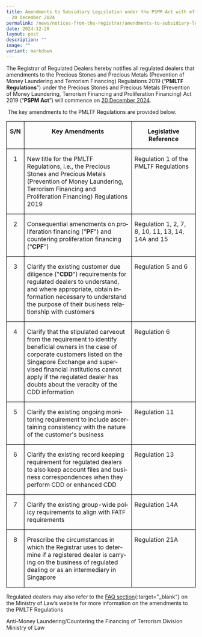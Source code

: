 ```yaml
---
title: Amendments to Subsidiary Legislation under the PSPM Act with effect from
  20 December 2024
permalink: /news/notices-from-the-registrar/amendments-to-subsidiary-legislation-20-dec-2024/
date: 2024-12-20
layout: post
description: ""
image: ""
variant: markdown
---
```

<p>The Registrar of Regulated Dealers hereby notifies all regulated dealers
that amendments to the Precious Stones and Precious Metals (Prevention
of Money Laundering and Terrorism Financing) Regulations 2019 (“<strong>PMLTF Regulations</strong>”)
under the Precious Stones and Precious Metals (Prevention of Money Laundering,
Terrorism Financing and Proliferation Financing) Act 2019 (“<strong>PSPM Act</strong>”)
will commence on <u>20 December 2024</u>.</p>
<p>&nbsp;The key amendments to the PMLTF Regulations are provided below.</p>
<p>

<table style="border-collapse:collapse;mso-yfti-tbllook:1184;mso-padding-alt:0cm 0cm 0cm 0cm" cellpadding="0" cellspacing="0" border="0" class="MsoNormalTable"><tbody><tr style="mso-yfti-irow:0;mso-yfti-firstrow:yes"><td style="width:29.2pt;border:solid windowtext 1.0pt;
  padding:0cm 5.4pt 0cm 5.4pt" valign="top" width="39"><p style="text-align:center" align="center" class="MsoNormal"><b><span style="mso-ansi-language:EN" lang="EN">S/N</span></b></p></td><td style="width:545.75pt;border:solid windowtext 1.0pt;
  border-left:none;padding:0cm 5.4pt 0cm 5.4pt" valign="top" width="728"><p style="text-align:center" align="center" class="MsoNormal"><b><span style="mso-ansi-language:EN" lang="EN">Key Amendments</span></b></p></td><td style="width:256.8pt;border:solid windowtext 1.0pt;
  border-left:none;padding:0cm 5.4pt 0cm 5.4pt" valign="top" width="342"><p style="text-align:center" align="center" class="MsoNormal"><b><span style="mso-ansi-language:EN" lang="EN">Legislative Reference</span></b></p></td></tr><tr style="mso-yfti-irow:1"><td style="width:29.2pt;border:solid windowtext 1.0pt;
  border-top:none;padding:0cm 5.4pt 0cm 5.4pt" valign="top" width="39"><p style="text-align:center" align="center" class="MsoNormal"><span style="mso-ansi-language:EN" lang="EN">1</span></p></td><td style="width:545.75pt;border-top:none;border-left:
  none;border-bottom:solid windowtext 1.0pt;border-right:solid windowtext 1.0pt;
  padding:0cm 5.4pt 0cm 5.4pt" valign="top" width="728"><p class="MsoNormal"><span style="mso-ansi-language:EN" lang="EN">New title for the PMLTF Regulations, i.e., the Precious Stones and Precious Metals (Prevention of Money Laundering, Terrorism Financing and Proliferation Financing) Regulations 2019</span></p></td><td style="width:256.8pt;border-top:none;border-left:
  none;border-bottom:solid windowtext 1.0pt;border-right:solid windowtext 1.0pt;
  padding:0cm 5.4pt 0cm 5.4pt" valign="top" width="342"><p class="MsoNormal"><span style="mso-ansi-language:EN" lang="EN">Regulation 1 of the PMLTF Regulations</span></p></td></tr><tr style="mso-yfti-irow:2"><td style="width:29.2pt;border:solid windowtext 1.0pt;
  border-top:none;padding:0cm 5.4pt 0cm 5.4pt" valign="top" width="39"><p style="text-align:center" align="center" class="MsoNormal"><span style="mso-ansi-language:EN" lang="EN">2</span></p></td><td style="width:545.75pt;border-top:none;border-left:
  none;border-bottom:solid windowtext 1.0pt;border-right:solid windowtext 1.0pt;
  padding:0cm 5.4pt 0cm 5.4pt" valign="top" width="728"><p class="MsoNormal"><span style="mso-ansi-language:EN" lang="EN">Consequential amendments on proliferation financing ("<b>PF</b>") and countering proliferation financing (“<b>CPF</b>”)</span></p></td><td style="width:256.8pt;border-top:none;border-left:
  none;border-bottom:solid windowtext 1.0pt;border-right:solid windowtext 1.0pt;
  padding:0cm 5.4pt 0cm 5.4pt" valign="top" width="342"><p class="MsoNormal"><span style="mso-ansi-language:EN" lang="EN">Regulation 1, 2, 7, 8, 10, 11, 13, 14, 14A and 15 </span></p></td></tr><tr style="mso-yfti-irow:3"><td style="width:29.2pt;border:solid windowtext 1.0pt;
  border-top:none;padding:0cm 5.4pt 0cm 5.4pt" valign="top" width="39"><p style="text-align:center" align="center" class="MsoNormal"><span style="mso-ansi-language:EN" lang="EN">3</span></p></td><td style="width:545.75pt;border-top:none;border-left:
  none;border-bottom:solid windowtext 1.0pt;border-right:solid windowtext 1.0pt;
  padding:0cm 5.4pt 0cm 5.4pt" valign="top" width="728"><p class="MsoNormal"><span style="mso-ansi-language:EN" lang="EN">Clarify the existing customer due diligence ("<b>CDD</b>") requirements for regulated dealers to understand, and where appropriate, obtain information necessary to understand the purpose of their business relationship with customers </span></p></td><td style="width:256.8pt;border-top:none;border-left:
  none;border-bottom:solid windowtext 1.0pt;border-right:solid windowtext 1.0pt;
  padding:0cm 5.4pt 0cm 5.4pt" valign="top" width="342"><p class="MsoNormal"><span style="mso-ansi-language:EN" lang="EN">Regulation 5 and 6 </span></p></td></tr><tr style="mso-yfti-irow:4"><td style="width:29.2pt;border:solid windowtext 1.0pt;
  border-top:none;padding:0cm 5.4pt 0cm 5.4pt" valign="top" width="39"><p style="text-align:center" align="center" class="MsoNormal"><span style="mso-ansi-language:EN" lang="EN">4</span></p></td><td style="width:545.75pt;border-top:none;border-left:
  none;border-bottom:solid windowtext 1.0pt;border-right:solid windowtext 1.0pt;
  padding:0cm 5.4pt 0cm 5.4pt" valign="top" width="728"><p class="MsoNormal"><span style="mso-ansi-language:EN" lang="EN">Clarify that the stipulated carveout from the requirement to identify beneficial owners in the case of corporate customers listed on the Singapore Exchange and supervised financial institutions cannot apply if the regulated dealer has doubts about the veracity of the CDD information </span></p></td><td style="width:256.8pt;border-top:none;border-left:
  none;border-bottom:solid windowtext 1.0pt;border-right:solid windowtext 1.0pt;
  padding:0cm 5.4pt 0cm 5.4pt" valign="top" width="342"><p class="MsoNormal"><span style="mso-ansi-language:EN" lang="EN">Regulation 6 </span></p></td></tr><tr style="mso-yfti-irow:5"><td style="width:29.2pt;border:solid windowtext 1.0pt;
  border-top:none;padding:0cm 5.4pt 0cm 5.4pt" valign="top" width="39"><p style="text-align:center" align="center" class="MsoNormal"><span style="mso-ansi-language:EN" lang="EN">5</span></p></td><td style="width:545.75pt;border-top:none;border-left:
  none;border-bottom:solid windowtext 1.0pt;border-right:solid windowtext 1.0pt;
  padding:0cm 5.4pt 0cm 5.4pt" valign="top" width="728"><p class="MsoNormal"><span style="mso-ansi-language:EN" lang="EN">Clarify the existing ongoing monitoring requirement to include ascertaining consistency with the nature of the customer's business </span></p></td><td style="width:256.8pt;border-top:none;border-left:
  none;border-bottom:solid windowtext 1.0pt;border-right:solid windowtext 1.0pt;
  padding:0cm 5.4pt 0cm 5.4pt" valign="top" width="342"><p class="MsoNormal"><span style="mso-ansi-language:EN" lang="EN">Regulation 11 </span></p></td></tr><tr style="mso-yfti-irow:6"><td style="width:29.2pt;border:solid windowtext 1.0pt;
  border-top:none;padding:0cm 5.4pt 0cm 5.4pt" valign="top" width="39"><p style="text-align:center" align="center" class="MsoNormal"><span style="mso-ansi-language:EN" lang="EN">6</span></p></td><td style="width:545.75pt;border-top:none;border-left:
  none;border-bottom:solid windowtext 1.0pt;border-right:solid windowtext 1.0pt;
  padding:0cm 5.4pt 0cm 5.4pt" valign="top" width="728"><p class="MsoNormal"><span style="mso-ansi-language:EN" lang="EN">Clarify the existing record keeping requirement for regulated dealers to also keep account files and business correspondences when they perform CDD or enhanced CDD </span></p></td><td style="width:256.8pt;border-top:none;border-left:
  none;border-bottom:solid windowtext 1.0pt;border-right:solid windowtext 1.0pt;
  padding:0cm 5.4pt 0cm 5.4pt" valign="top" width="342"><p class="MsoNormal"><span style="mso-ansi-language:EN" lang="EN">Regulation 13 </span></p></td></tr><tr style="mso-yfti-irow:7"><td style="width:29.2pt;border:solid windowtext 1.0pt;
  border-top:none;padding:0cm 5.4pt 0cm 5.4pt" valign="top" width="39"><p style="text-align:center" align="center" class="MsoNormal"><span style="mso-ansi-language:EN" lang="EN">7</span></p></td><td style="width:545.75pt;border-top:none;border-left:
  none;border-bottom:solid windowtext 1.0pt;border-right:solid windowtext 1.0pt;
  padding:0cm 5.4pt 0cm 5.4pt" valign="top" width="728"><p class="MsoNormal"><span style="mso-ansi-language:EN" lang="EN">Clarify the existing group-wide policy requirements to align with FATF requirements </span></p></td><td style="width:256.8pt;border-top:none;border-left:
  none;border-bottom:solid windowtext 1.0pt;border-right:solid windowtext 1.0pt;
  padding:0cm 5.4pt 0cm 5.4pt" valign="top" width="342"><p class="MsoNormal"><span style="mso-ansi-language:EN" lang="EN">Regulation 14A </span></p></td></tr><tr style="mso-yfti-irow:8"><td style="width:29.2pt;border:solid windowtext 1.0pt;
  border-top:none;padding:0cm 5.4pt 0cm 5.4pt" valign="top" width="39"><p style="text-align:center" align="center" class="MsoNormal"><span style="mso-ansi-language:EN" lang="EN">8</span></p></td><td style="width:545.75pt;border-top:none;border-left:
  none;border-bottom:solid windowtext 1.0pt;border-right:solid windowtext 1.0pt;
  padding:0cm 5.4pt 0cm 5.4pt" valign="top" width="728"><p class="MsoNormal"><span style="mso-ansi-language:EN" lang="EN">Prescribe the circumstances in which the Registrar uses to determine if a registered dealer is carrying on the business of regulated dealing or as an intermediary in Singapore </span></p></td><td style="width:256.8pt;border-top:none;border-left:
  none;border-bottom:solid windowtext 1.0pt;border-right:solid windowtext 1.0pt;
  padding:0cm 5.4pt 0cm 5.4pt" valign="top" width="342"><p class="MsoNormal"><span style="mso-ansi-language:EN" lang="EN">Regulation 21A <span style="mso-ansi-language:
  EN" lang="EN"></span></span></p></td></tr></tbody></table>	
	

Regulated dealers may also refer to the [FAQ section](https://console.apac.sabio.cloud/FAQ/index.aspx?p=64759355){:target="_blank"} on the Ministry of Law’s website for more information on the amendments to the PMLTF Regulations

Anti-Money Laundering/Countering the Financing of Terrorism Division<br>Ministry of Law</p>